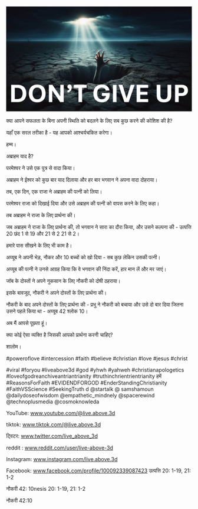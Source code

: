 ![Video cover image](../cover.jpg "cover photo")

क्या आपने सफलता के बिना अपनी स्थिति को बदलने के लिए सब कुछ करने की कोशिश की है?

यहाँ एक सरल तरीका है - यह आपको आश्चर्यचकित करेगा।

हम्म।

अब्राहम याद है?

परमेश्वर ने उसे एक पुत्र से वादा किया।

अब्राहम ने ईश्वर को कुछ बार याद दिलाया और हर बार भगवान ने अपना वादा दोहराया।

तब, एक दिन, एक राजा ने अब्राहम की पत्नी को लिया।

परमेश्वर राजा को दिखाई दिया और उसे अब्राहम की पत्नी को वापस करने के लिए कहा।

तब अब्राहम ने राजा के लिए प्रार्थना की।

जब अब्राहम ने राजा के लिए प्रार्थना की, तो भगवान ने सारा का दौरा किया, और उसने कल्पना की - उत्पत्ति 20 छंद 1 से 19 और 21 से 2 21 से 2।

हमारे पास सीखने के लिए भी काम है।

अय्यूब ने अपनी भेड़, नौकर और 10 बच्चों को खो दिया - सब कुछ लेकिन उसकी पत्नी।

अय्यूब की पत्नी ने उनसे आग्रह किया कि वे भगवान की निंदा करें, हार मान लें और मर जाएं।

जॉब के दोस्तों ने अपने नुकसान के लिए नौकरी को दोषी ठहराया।

इसके बावजूद, नौकरी ने अपने दोस्तों के लिए प्रार्थना की।

नौकरी के बाद अपने दोस्तों के लिए प्रार्थना की - प्रभु ने नौकरी को बचाया और उसे दो बार दिया जितना उसने पहले किया था - अय्यूब 42 श्लोक 10।

अब मैं आपसे पूछता हूं।

क्या कोई ऐसा व्यक्ति है जिसकी आपको प्रार्थना करनी चाहिए?

शालोम।


#poweroflove #intercession #faith #believe #christian #love #jesus #christ

#viral #foryou #liveabove3d #god #yhwh #yahweh #christianapologetics #loveofgodreanchiveantriantrianity #truthinchrientrientrianity हमें #ReasonsForFaith #EVIDENDFORGOD #EnderStandingChristianity #FaithVSScience #SeekingTruth d @startalk @ samshamoun @dailydoseofwisdom @empathetic_mindnely @spacerewind @technoplusmedia @cosmoknowleda

YouTube: www.youtube.com/@live.above.3d


 tiktok: www.tiktok.com/@live.above.3d

 ट्विटर: www.twitter.com/live_above_3d

reddit : www.reddit.com/user/live-above-3d

Instagram: www.instagram.com/live.above.3d

Facebook: www.facebook.com/profile/100092339087423             उत्पत्ति 20: 1-19, 21: 1-2

नौकरी 42: 10nesis 20: 1-19, 21: 1-2

नौकरी 42:10



